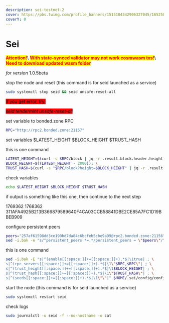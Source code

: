 ```yaml
---
description: sei-testnet-2
cover: https://pbs.twimg.com/profile_banners/1515104342906327045/1652587263/1500x500
coverY: 0
---
```


# Sei

<mark style="color:red;">**Attention!**</mark>\ <mark style="color:red;">**With state-synced validator may not work cosmwasm txs!**</mark>\ <mark style="color:red;">**Need to download updated wasm folder**</mark>

_for version_ 1.0.5beta

stop the node and reset (this command is for seid launched as a service)

```bash
sudo systemctl stop seid && seid unsafe-reset-all
```

<mark style="background-color:red;">if you get error, try:</mark>

_<mark style="background-color:red;">seid tendermint unsafe-reset-all</mark>_

set variable to bonded.zone RPC

```bash
RPC="http://rpc2.bonded.zone:21157"
```

set variables $LATEST\_HEIGHT $BLOCK\_HEIGHT $TRUST\_HASH

this is one command

```bash
LATEST_HEIGHT=$(curl -s $RPC/block | jq -r .result.block.header.height); \
BLOCK_HEIGHT=$((LATEST_HEIGHT - 2000)); \
TRUST_HASH=$(curl -s "$RPC/block?height=$BLOCK_HEIGHT" | jq -r .result.block_id.hash)
```

check variables

```bash
echo $LATEST_HEIGHT $BLOCK_HEIGHT $TRUST_HASH
```

if output is something like this one, then continue to the next step

1769362 1768362 311AFA4925B213B366879589640F4CA03CCB58841DBE2CE85A7FC1D19BBEB909

configure persistent peers

```bash
peers="257af61598dd3ce190bd7da84c6bcfeb5cbe9a99@rpc2.bonded.zone:21156"
sed -i.bak -e "s/^persistent_peers *=.*/persistent_peers = \"$peers\"/" $HOME/.sei/config/config.toml
```

this is one command

```bash
sed -i.bak -E "s|^(enable[[:space:]]+=[[:space:]]+).*$|\1true| ; \
s|^(rpc_servers[[:space:]]+=[[:space:]]+).*$|\1\"$RPC,$RPC\"| ; \
s|^(trust_height[[:space:]]+=[[:space:]]+).*$|\1$BLOCK_HEIGHT| ; \
s|^(trust_hash[[:space:]]+=[[:space:]]+).*$|\1\"$TRUST_HASH\"| ; \
s|^(seeds[[:space:]]+=[[:space:]]+).*$|\1\"\"|" $HOME/.sei/config/config.toml
```

start the node (this command is for seid launched as a service)

```bash
sudo systemctl restart seid
```

check logs

```bash
sudo journalctl -u seid -f --no-hostname -o cat
```
